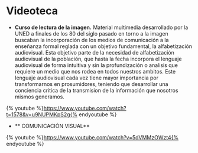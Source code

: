 # Videoteca

*   **Curso de lectura de la imagen.** Material multimedia desarrollado por la UNED a finales de los 80 del siglo pasado en torno a la imagen buscaban la incorporación de los medios de comunicación a la enseñanza formal reglada con un objetivo fundamental, la alfabetización audiovisual. Esta objetivo parte de la necesidad de alfabetización audiovisual de la población, que hasta la fecha incorpora el lenguaje audiovisual de forma intuitiva y sin la profundización o analisis que requiere un medio que nos rodea en todos nuestros ambitos. Este lenguaje audiovisual cada vez tiene mayor importancia por transformarnos en prosumidores, teniendo que desarrollar una conciencia critica de la transmision de la información que nosotros mismos generamos.

{% youtube %}https://www.youtube.com/watch?t=1578&v=u9NUPMKpS2g{% endyoutube %}

*   ** COMUNICACIÓN VISUAL**

{% youtube %}https://www.youtube.com/watch?v=5dVMMzOWzt4{% endyoutube %}